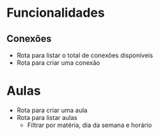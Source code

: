 # Funcionalidades

## Conexões
- Rota para listar o total de conexões disponíveis
- Rota para criar uma conexão

# Aulas
- Rota para criar uma aula
- Rota para listar aulas
  - Filtrar por matéria, dia da semana e horário